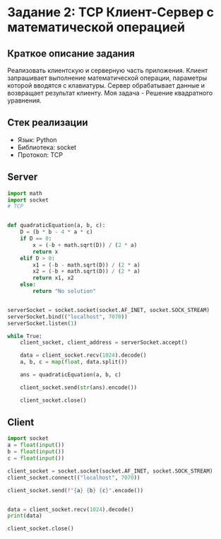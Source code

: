 #  Задание 2: TCP Клиент-Сервер с математической операцией

## Краткое описание задания

Реализовать клиентскую и серверную часть приложения. Клиент запрашивает выполнение математической операции, параметры которой вводятся с клавиатуры. Сервер обрабатывает данные и возвращает результат клиенту.
Моя задача - Решение квадратного уравнения.
## Стек реализации

- Язык: Python
- Библиотека: socket
- Протокол: TCP

## Server
```python
import math
import socket
# TCP


def quadraticEquation(a, b, c):
    D = (b * b - 4 * a * c)
    if D == 0:
        x = (-b + math.sqrt(D)) / (2 * a)
        return x
    elif D > 0:
        x1 = (-b - math.sqrt(D)) / (2 * a)
        x2 = (-b + math.sqrt(D)) / (2 * a)
        return x1, x2
    else:
        return "No solution"


serverSocket = socket.socket(socket.AF_INET, socket.SOCK_STREAM)
serverSocket.bind(("localhost", 7070))
serverSocket.listen(1)

while True:
    client_socket, client_address = serverSocket.accept()

    data = client_socket.recv(1024).decode()
    a, b, c = map(float, data.split())

    ans = quadraticEquation(a, b, c)

    client_socket.send(str(ans).encode())

    client_socket.close()
```
## Client
```python
import socket
a = float(input())
b = float(input())
c = float(input())

client_socket = socket.socket(socket.AF_INET, socket.SOCK_STREAM)
client_socket.connect(("localhost", 7070))

client_socket.send(f"{a} {b} {c}".encode())


data = client_socket.recv(1024).decode()
print(data)

client_socket.close()
```